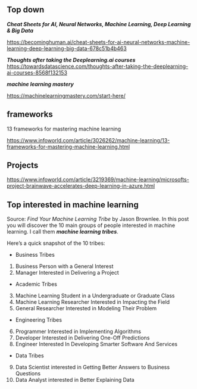 ## Top down

***Cheat Sheets for AI, Neural Networks, Machine Learning, Deep Learning & Big Data***

https://becominghuman.ai/cheat-sheets-for-ai-neural-networks-machine-learning-deep-learning-big-data-678c51b4b463

***Thoughts after taking the Deeplearning.ai courses***
https://towardsdatascience.com/thoughts-after-taking-the-deeplearning-ai-courses-8568f132153

***machine learning mastery***

https://machinelearningmastery.com/start-here/


## frameworks

13 frameworks for mastering machine learning

https://www.infoworld.com/article/3026262/machine-learning/13-frameworks-for-mastering-machine-learning.html

## Projects
https://www.infoworld.com/article/3219369/machine-learning/microsofts-project-brainwave-accelerates-deep-learning-in-azure.html

## Top interested in machine learning

Source: *Find Your Machine Learning Tribe* by Jason Brownlee.
In this post you will discover the 10 main groups of people interested in machine learning. I call them ***machine learning tribes***.

Here’s a quick snapshot of the 10 tribes:
- Business Tribes
1) Business Person with a General Interest
2) Manager Interested in Delivering a Project
- Academic Tribes
3) Machine Learning Student in a Undergraduate or Graduate Class
4) Machine Learning Researcher Interested in Impacting the Field
5) General Researcher Interested in Modeling Their Problem
- Engineering Tribes
6) Programmer Interested in Implementing Algorithms
7) Developer Interested in Delivering One-Off Predictions
8) Engineer Interested In Developing Smarter Software And Services
- Data Tribes
9) Data Scientist interested in Getting Better Answers to Business Questions
10) Data Analyst interested in Better Explaining Data
